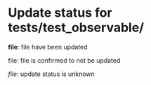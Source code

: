 # Update status for tests/test_observable/

__file__: file have been updated

file: file is confirmed to not be updated

_file_: update status is unknown
